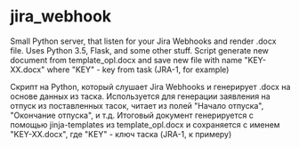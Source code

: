 # jira_webhook
Small Python server, that listen for your Jira Webhooks and render .docx file.
Uses Python 3.5, Flask, and some other stuff.
Script generate new document from template_opl.docx and save new file with name "KEY-XX.docx" where "KEY" - key from task (JRA-1, for example)


Скрипт на Python, который слушает Jira Webhooks и генерирует .docx на основе данных из таска.
Используется для генерации заявления на отпуск из поставленных тасок, читает из полей "Начало отпуска", "Окончание отпуска", и т.д.
Итоговый документ генерируется с помощью jinja-templates из template_opl.docx и сохраняется с именем "KEY-XX.docx", где "KEY" - ключ таска (JRA-1, к примеру)
